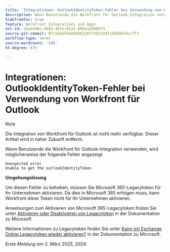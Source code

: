 ```yaml
---
title: 'Integrationen: OutlookIdentityToken-Fehler bei Verwendung von Workfront für Outlook'
description: Wenn Benutzende die Workfront for Outlook-Integration verwenden, wird möglicherweise ein Fehler angezeigt.
hidefromtoc: true
feature: Workfront Integrations and Apps
exl-id: a5abe90c-4583-467e-8131-60bead300673
source-git-commit: 87c56abf4a5020632877263329f1455bbf4cc7f3
workflow-type: tm+mt
source-wordcount: '145'
ht-degree: 87%

---
```


# Integrationen: OutlookIdentityToken-Fehler bei Verwendung von Workfront für Outlook

>[!NOTE]
>
>Die Integration von Workfront für Outlook ist nicht mehr verfügbar. Dieser Artikel wird in naher Zukunft entfernt.

Wenn Benutzende die Workfront for Outlook-Integration verwenden, wird möglicherweise der folgende Fehler angezeigt:

```
Unexpected error
Unable to get the outlookIdentityToken
```

**Umgehungslösung**


Um diesen Fehler zu beheben, müssen Sie Microsoft 365-Legacytoken für Ihr Unternehmen aktivieren. Da dies in Microsoft 365 erfolgen muss, kann Workfront diese Token nicht für Ihr Unternehmen aktivieren.

Anweisungen zum Aktivieren von Microsoft 365-Legacytoken finden Sie unter [Aktivieren oder Deaktivieren von Legacytoken](https://learn.microsoft.com/de-de/office/dev/add-ins/outlook/turn-exchange-tokens-on-off) in der Dokumentation zu Microsoft.

Weitere Informationen zu Legacytoken finden Sie unter [Kann ich Exchange Online Legacytoken wieder aktivieren?](https://learn.microsoft.com/de-de/office/dev/add-ins/outlook/faq-nested-app-auth-outlook-legacy-tokens#can-i-turn-exchange-online-legacy-tokens-back-on) in der Dokumentation zu Microsoft.


_Erste Meldung am 3. März 2025, 2024._
